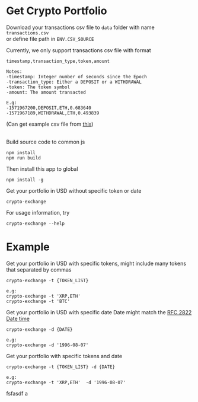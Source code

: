 # Get Crypto Portfolio
Download your transactions csv file to `data` folder with name `transactions.csv` <br>
or define file path in `ENV.CSV_SOURCE` <br>

Currently, we only support transactions csv file with format
```
timestamp,transaction_type,token,amount

Notes:
-timestamp: Integer number of seconds since the Epoch
-transaction_type: Either a DEPOSIT or a WITHDRAWAL
-token: The token symbol
-amount: The amount transacted

E.g:
-1571967200,DEPOSIT,ETH,0.683640
-1571967189,WITHDRAWAL,ETH,0.493839
```

(Can get example csv file from [this](https://s3-ap-southeast-1.amazonaws.com/static.propine.com/transactions.csv.zip)) <br><br>

Build source code to common js
```
npm install
npm run build
```

Then install this app to global
```
npm install -g
```

Get your portfolio in USD without specific token or date
```
crypto-exchange
```

For usage information, try
```
crypto-exchange --help
```

# Example
Get your portfolio in USD with specific tokens, might include many tokens that separated by commas
```
crypto-exchange -t {TOKEN_LIST}

e.g:
crypto-exchange -t 'XRP,ETH'
crypto-exchange -t 'BTC'
```

Get your portfolio in USD with specific date
Date might match the [RFC 2822 Date time](https://datatracker.ietf.org/doc/html/rfc2822#section-3.3)
```
crypto-exchange -d {DATE}

e.g:
crypto-exchange -d '1996-08-07'
```

Get your portfolio with specific tokens and date
```
crypto-exchange -t {TOKEN_LIST} -d {DATE}

e.g:
crypto-exchange -t 'XRP,ETH'  -d '1996-08-07'
```
fsfasdf a